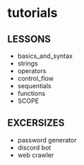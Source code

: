 # tutorials
 
## LESSONS

- basics_and_syntax
- strings
- operators
- control_flow
- sequentials
- functions
- SCOPE

## EXCERSIZES

- password generator
- discord bot
- web crawler
